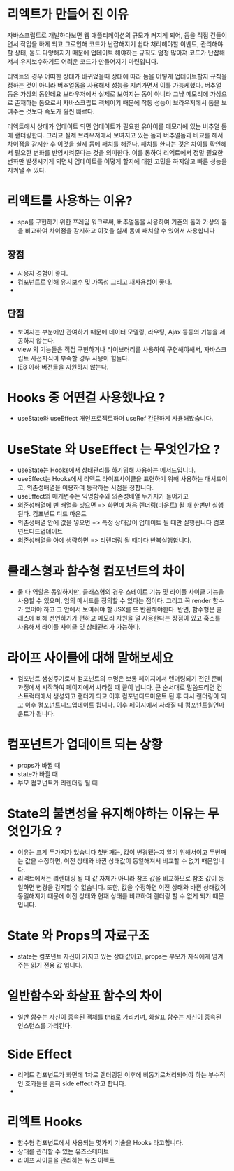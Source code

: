 # 리엑트가 만들어 진 이유

자바스크립트로 개발하다보면 웹 애플리케이션의 규모가 커지게 되어,
돔을 직접 건들이면서 작업을 하게 되고 그로인해 코드가 난잡해지기 쉽다
처리해야할 이벤트, 관리해야할 상태, 돔도 다양해지기 때문에
업데이트 해야하는 규칙도 엄청 많아져 코드가 난잡해져서 유지보수하기도 어려운 코드가 만들어지기 마련입니다.

리엑트의 경우
어떠한 상태가 바뀌었을때 상태에 따라 돔을 어떻게 업데이트할지 규칙을 정하는 것이 아니라
버추얼돔을 사용해서 성능을 지켜가면서 이를 가능케했다.
버추얼 돔은 가상의 돔인데요 브라우저에서 실제로 보여지는 돔이 아니라
그냥 메모리에 가상으로 존재하는 돔으로써 자바스크립트 객체이기 때문에
작동 성능이 브라우저에서 돔을 보여주는 것보다 속도가 훨씬 빠르다.

리엑트에서 상태가 업데이트 되면 업데이트가 필요한 유아이를 메모리에 있는 버추얼 돔에 랜더링한다.
그리고 실제 브라우저에서 보여지고 있는 돔과 버추얼돔과 비교를 해서
차이점을 감지한 후 이것을 실제 돔에 패치를 해준다.
패치를 한다는 것은 차이를 확인헤서 필요한 변화를 반영시켜준다는 것을 의미한다.
이를 통하여 리엑트에서 정말 필요한 변화만 발생시키게 되면서 업데이트를 어떻게 할지에 대한 고민을 하지않고 빠른 성능을 지켜낼 수 있다.

# 리액트를 사용하는 이유?

- spa를 구현하기 위한 프레임 워크로써, 버추얼돔을 사용하여 기존의 돔과 가상의 돔을 비교하여 차이점을 감지하고 이것을 실제 돔에 패치할 수 있어서 사용합니다

## 장점

- 사용자 경험이 좋다.
- 컴포넌트로 인해 유지보수 및 가독성 그리고 재사용성이 좋다.
-

## 단점

- 보여지는 부분에만 관여하기 때문에 데이터 모델링, 라우팅, Ajax 등등의 기능을 제공하지 않는다.
- view 외 기능들은 직접 구현하거나 라이브러리를 사용하여 구현해야해서, 자바스크립트 사전지식이 부족할 경우 사용이 힘들다.
- IE8 이하 버전들을 지원하지 않는다.

# Hooks 중 어떤걸 사용했나요 ?

- useState와 useEffect 개인프로젝트하며 useRef 간단하게 사용해봤습니다.

# UseState 와 UseEffect 는 무엇인가요 ?

- useState는 Hooks에서 상태관리를 하기위해 사용하는 메서드입니다.
- useEffect는 Hooks에서 리엑트 라이프사이클을 표현하기 위해 사용하는 매서드이고, 의존성배열을 이용하여 동작하는 시점을 정합니다.
- useEffect의 매개변수는 익명함수와 의존성배열 두가지가 들어가고
- 의존성배열에 빈 배열을 넣으면 => 화면에 처음 렌더링(마운트) 될 때 한번만 실행된다. 컴포넌트 디드 마운트
- 의존성배열 안에 값을 넣으면 => 특정 상태값이 업데이트 될 때만 실행됩니다
  컴포넌트디드업데이트
- 의존성배열을 아예 생략하면 => 리렌더링 될 때마다 반복실행합니다.

# 클래스형과 함수형 컴포넌트의 차이

- 둘 다 역할은 동일하지만, 클래스형의 경우 스테이트 기능 및 라이플 사이클 기능을 사용할 수 있으며, 임의 메서드를 정의할 수 있다는 점이다. 그리고 꼭 render 함수가 있어야 하고 그 안에서 보여줘야 할 JSX를 또 반환해야한다. 반면, 함수형은 클래스에 비해 선언하기가 편하고 메모리 자원을 덜 사용한다는 장점이 있고 훅스를 사용해서 라이플 사이클 및 상태관리가 가능하다.

# 라이프 사이클에 대해 말해보세요

- 컴포넌트 생성주기로써 컴포넌트의 수명은 보통 페이지에서 렌더링되기 전인 준비 과정에서 시작하여 페이지에서 사라질 때 끝이 납니다.
  큰 순서대로 말씀드리면 컨스트럭터에서 생성되고 랜더가 되고 이후 컴포넌디드마운트 된 후 다시 랜더링이 되고 이후 컴포넌트디드업데이트 됩니다. 이후 페이지에서 사라질 때 컴포넌트윌언마운트가 됩니다.

# 컴포넌트가 업데이트 되는 상황

- props가 바뀔 때
- state가 바뀔 때
- 부모 컴포넌트가 리렌더링 될 때

# State의 불변성을 유지해야하는 이유는 무엇인가요 ?

- 이유는 크게 두가지가 있습니다
  첫번째는, 값이 변경됐는지 알기 위해서이고 두번째는 값을 수정하면, 이전 상태와 바뀐 상태값이 동일해져서 비교할 수 없기 때문입니다.
- 리액트에서는 리렌더링 될 때 값 자체가 아니라 참조 값을 비교하므로 참조 값이 동일하면 변경을 감지할 수 없습니다.
  또한, 값을 수정하면 이전 상태와 바뀐 상태값이 동일해지기 때문에 이전 상태와 현재 상태를 비교하여 렌더링 할 수 없게 되기 때문입니다.

# State 와 Props의 자료구조

- state는 컴포넌트 자신이 가지고 있는 상태값이고,
  props는 부모가 자식에게 넘겨주는 읽기 전용 값 입니다.

# 일반함수와 화살표 함수의 차이

- 일반 함수는 자신이 종속된 객체를 this로 가리키며, 화살표 함수는 자신이 종속된 인스턴스를 가리킨다.

# Side Effect

- 리액트 컴포넌트가 화면에 1차로 랜더링된 이후에 비동기로처리되어야 하는 부수적인 효과들을 흔히 side effect 라고 합니다.
-

# 리엑트 Hooks

- 함수형 컴포넌트에서 사용되는 몇가지 기술을 Hooks 라고합니다.
- 상태를 관리할 수 있는 유즈스테이트
- 라이프 사이클을 관리하는 유즈 이펙트
